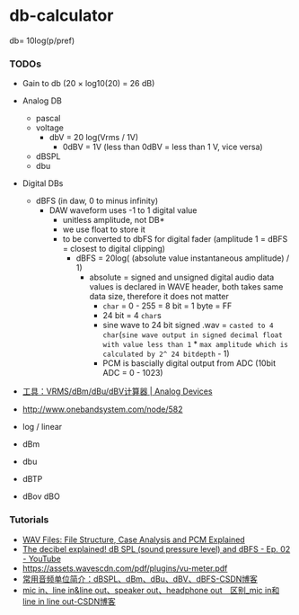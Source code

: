 db-calculator
=============
db= 10log(p/pref)
### TODOs
- Gain to db (20 × log10(20) = 26 dB)
- Analog DB
  - pascal
  - voltage
    - dbV = 20 log(Vrms / 1V)
      - 0dBV = 1V (less than 0dBV = less than 1 V, vice versa)
  - dBSPL
  - dbu
- Digital DBs
  - dBFS (in daw, 0 to minus infinity)
    - DAW waveform uses -1 to 1 digital value
      - unitless amplitude, not DB*
      - we use float to store it
      - to be converted to dbFS for digital fader (amplitude 1 = dBFS = closest to digital clipping)
        - dBFS = 20log( (absolute value instantaneous amplitude) / 1)
          - absolute = signed and unsigned digital audio data values is declared in WAVE header, both takes same data size, therefore it does not matter
            - `char` = 0 - 255 = 8 bit = 1 byte = FF
            - 24 bit = 4 `char`s
            - sine wave to 24 bit signed .wav = `casted to 4 char`(`sine wave output in signed decimal float with value less than 1` * `max amplitude which is calculated by 2^ 24 bitdepth` - 1)
            - PCM is bascially digital output from ADC (10bit ADC = 0 - 1023)

- [工具：VRMS/dBm/dBu/dBV计算器 | Analog Devices](https://www.analog.com/cn/resources/interactive-design-tools/dbconvert.html)
- http://www.onebandsystem.com/node/582
- log / linear


- dBm
- dbu
- dBTP
- dBov
dBO   

### Tutorials
- [WAV Files: File Structure, Case Analysis and PCM Explained](https://www.videoproc.com/resource/wav-file.htm)
- [The decibel explained! dB SPL (sound pressure level) and dBFS - Ep. 02 - YouTube](https://www.youtube.com/watch?v=ERMrgyIMxdg)
- https://assets.wavescdn.com/pdf/plugins/vu-meter.pdf
- [常用音频单位简介：dBSPL、dBm、dBu、dBV、dBFS-CSDN博客](https://blog.csdn.net/u010538116/article/details/80762816)
- [mic in、line in&line out、speaker out、headphone out　区别_mic in和line in line out-CSDN博客](https://blog.csdn.net/u010538116/article/details/80386813)
